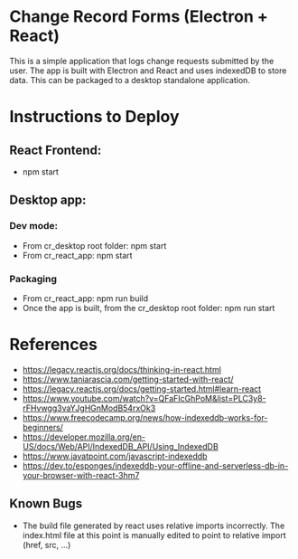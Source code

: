 # Change Record Forms (Electron + React)

This is a simple application that logs change requests submitted by the user. The app is built with Electron and React and uses indexedDB to store data. This can be packaged to a desktop standalone application.


# Instructions to Deploy
## React Frontend: 
- npm start
## Desktop app:
### Dev mode: 
- From cr_desktop root folder: npm start
- From cr_react_app: npm start
### Packaging
- From cr_react_app: npm run build
- Once the app is built, from the cr_desktop root folder: npm run start


# References
- https://legacy.reactjs.org/docs/thinking-in-react.html
- https://www.taniarascia.com/getting-started-with-react/
- https://legacy.reactjs.org/docs/getting-started.html#learn-react
- https://www.youtube.com/watch?v=QFaFIcGhPoM&list=PLC3y8-rFHvwgg3vaYJgHGnModB54rxOk3
- https://www.freecodecamp.org/news/how-indexeddb-works-for-beginners/
- https://developer.mozilla.org/en-US/docs/Web/API/IndexedDB_API/Using_IndexedDB
- https://www.javatpoint.com/javascript-indexeddb
- https://dev.to/esponges/indexeddb-your-offline-and-serverless-db-in-your-browser-with-react-3hm7 

## Known Bugs
- The build file generated by react uses relative imports incorrectly. The index.html file at this point is manually edited to point to relative import (href, src, ...)
